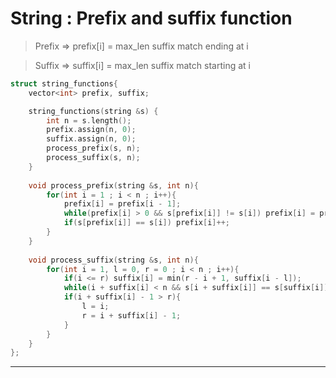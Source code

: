 # String : Prefix and suffix function

> Prefix => prefix[i] = max_len suffix match ending at i

> Suffix => suffix[i] = max_len suffix match starting at i

```cpp
struct string_functions{
	vector<int> prefix, suffix;

	string_functions(string &s)	{
		int n = s.length();
		prefix.assign(n, 0);
		suffix.assign(n, 0);
		process_prefix(s, n);
		process_suffix(s, n);
	}
	
	void process_prefix(string &s, int n){
		for(int i = 1 ; i < n ; i++){
			prefix[i] = prefix[i - 1];
			while(prefix[i] > 0 && s[prefix[i]] != s[i]) prefix[i] = prefix[prefix[i] - 1];
			if(s[prefix[i]] == s[i]) prefix[i]++;
		}
	}
	
	void process_suffix(string &s, int n){
		for(int i = 1, l = 0, r = 0 ; i < n ; i++){
			if(i <= r) suffix[i] = min(r - i + 1, suffix[i - l]);
			while(i + suffix[i] < n && s[i + suffix[i]] == s[suffix[i]]) suffix[i]++;
			if(i + suffix[i] - 1 > r){
				l = i;
				r = i + suffix[i] - 1;
			}
		}
	}
};
```

---